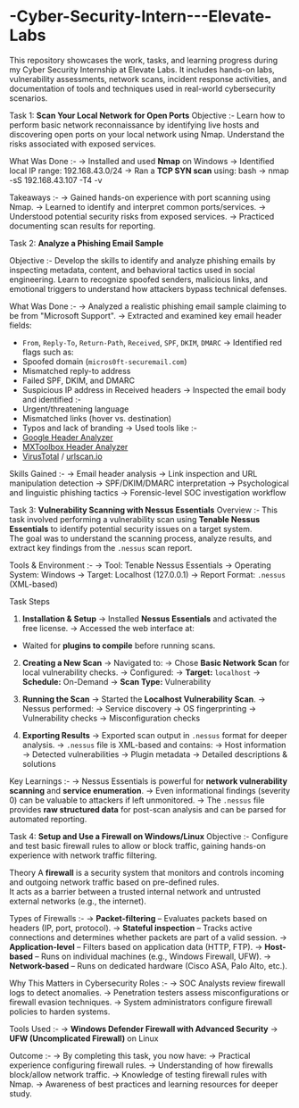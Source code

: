 # -Cyber-Security-Intern---Elevate-Labs
This repository showcases the work, tasks, and learning progress during my Cyber Security Internship at Elevate Labs. It includes hands-on labs, vulnerability assessments, network scans, incident response activities, and documentation of tools and techniques used in real-world cybersecurity scenarios.

Task 1: **Scan Your Local Network for Open Ports**
Objective :-
Learn how to perform basic network reconnaissance by identifying live hosts and discovering open ports on your local network using Nmap. Understand the risks associated with exposed services.

What Was Done :-
-> Installed and used **Nmap** on Windows
-> Identified local IP range: 192.168.43.0/24
-> Ran a **TCP SYN scan** using:
  bash
  -> nmap -sS 192.168.43.107 -T4 -v
  
Takeaways :-
-> Gained hands-on experience with port scanning using Nmap.
-> Learned to identify and interpret common ports/services.
-> Understood potential security risks from exposed services.
-> Practiced documenting scan results for reporting.


Task 2: **Analyze a Phishing Email Sample**

Objective :-
Develop the skills to identify and analyze phishing emails by inspecting metadata, content, and behavioral tactics used in social engineering. Learn to recognize spoofed senders, malicious links, and emotional triggers to understand how attackers bypass technical defenses.

What Was Done :-
-> Analyzed a realistic phishing email sample claiming to be from "Microsoft Support".
-> Extracted and examined key email header fields:
  - `From`, `Reply-To`, `Return-Path`, `Received`, `SPF`, `DKIM`, `DMARC`
-> Identified red flags such as:
  - Spoofed domain (`micros0ft-securemail.com`)
  - Mismatched reply-to address
  - Failed SPF, DKIM, and DMARC
  - Suspicious IP address in Received headers
-> Inspected the email body and identified :-
  - Urgent/threatening language
  - Mismatched links (hover vs. destination)
  - Typos and lack of branding
-> Used tools like :-
  - [Google Header Analyzer](https://toolbox.googleapps.com/apps/messageheader/)
  - [MXToolbox Header Analyzer](https://mxtoolbox.com/EmailHeaders.aspx)
  - [VirusTotal](https://virustotal.com) / [urlscan.io](https://urlscan.io)

Skills Gained :-
-> Email header analysis
-> Link inspection and URL manipulation detection
-> SPF/DKIM/DMARC interpretation
-> Psychological and linguistic phishing tactics
-> Forensic-level SOC investigation workflow

Task 3: **Vulnerability Scanning with Nessus Essentials**
Overview :-
This task involved performing a vulnerability scan using **Tenable Nessus Essentials** to identify potential security issues on a target system.  
The goal was to understand the scanning process, analyze results, and extract key findings from the `.nessus` scan report.

Tools & Environment :-
-> Tool: Tenable Nessus Essentials
-> Operating System: Windows
-> Target: Localhost (127.0.0.1)
-> Report Format: `.nessus` (XML-based)

Task Steps
1. **Installation & Setup**
-> Installed **Nessus Essentials** and activated the free license.
-> Accessed the web interface at:
- Waited for **plugins to compile** before running scans.

2. **Creating a New Scan**
-> Navigated to:
-> Chose **Basic Network Scan** for local vulnerability checks.
-> Configured:
-> **Target:** `localhost`
-> **Schedule:** On-Demand
-> **Scan Type:** Vulnerability

3. **Running the Scan**
-> Started the **Localhost Vulnerability Scan**.
-> Nessus performed:
-> Service discovery
-> OS fingerprinting
-> Vulnerability checks
-> Misconfiguration checks

4. **Exporting Results**
-> Exported scan output in `.nessus` format for deeper analysis.
-> `.nessus` file is XML-based and contains:
-> Host information
-> Detected vulnerabilities
-> Plugin metadata
-> Detailed descriptions & solutions

Key Learnings :-
-> Nessus Essentials is powerful for **network vulnerability scanning** and **service enumeration**.
-> Even informational findings (severity 0) can be valuable to attackers if left unmonitored.
-> The `.nessus` file provides **raw structured data** for post-scan analysis and can be parsed for automated reporting.

Task 4: **Setup and Use a Firewall on Windows/Linux**
Objective :-
Configure and test basic firewall rules to allow or block traffic, gaining hands-on experience with network traffic filtering.

Theory
A **firewall** is a security system that monitors and controls incoming and outgoing network traffic based on pre-defined rules.  
It acts as a barrier between a trusted internal network and untrusted external networks (e.g., the internet).

Types of Firewalls :-
-> **Packet-filtering** – Evaluates packets based on headers (IP, port, protocol).
-> **Stateful inspection** – Tracks active connections and determines whether packets are part of a valid session.
-> **Application-level** – Filters based on application data (HTTP, FTP).
-> **Host-based** – Runs on individual machines (e.g., Windows Firewall, UFW).
-> **Network-based** – Runs on dedicated hardware (Cisco ASA, Palo Alto, etc.).

Why This Matters in Cybersecurity Roles :-
-> SOC Analysts review firewall logs to detect anomalies.
-> Penetration testers assess misconfigurations or firewall evasion techniques.
-> System administrators configure firewall policies to harden systems.

Tools Used :-
-> **Windows Defender Firewall with Advanced Security**
-> **UFW (Uncomplicated Firewall)** on Linux

Outcome :-
-> By completing this task, you now have:
-> Practical experience configuring firewall rules.
-> Understanding of how firewalls block/allow network traffic.
-> Knowledge of testing firewall rules with Nmap.
-> Awareness of best practices and learning resources for deeper study.

